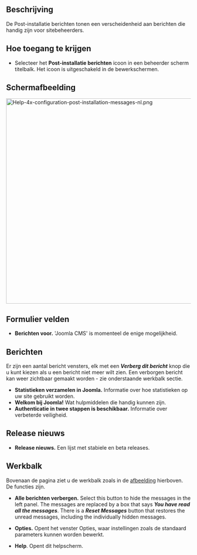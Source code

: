 <!-- Filename: Help4.x:Post-installation_Messages_for_Joomla_CMS / Display title: Post-installatie berichten voor het Joomla CMS -->

## Beschrijving

De Post-installatie berichten tonen een verscheidenheid aan berichten
die handig zijn voor sitebeheerders.

## Hoe toegang te krijgen

- Selecteer het **Post-installatie berichten** icoon in een beheerder
  scherm titelbalk. Het icoon is uitgeschakeld in de bewerkschermen.

## Schermafbeelding

<img
src="https://docs.joomla.org/images/thumb/b/b7/Help-4x-configuration-post-installation-messages-nl.png/800px-Help-4x-configuration-post-installation-messages-nl.png"
decoding="async"
srcset="https://docs.joomla.org/images/thumb/b/b7/Help-4x-configuration-post-installation-messages-nl.png/1200px-Help-4x-configuration-post-installation-messages-nl.png 1.5x, https://docs.joomla.org/images/b/b7/Help-4x-configuration-post-installation-messages-nl.png 2x"
data-file-width="1233" data-file-height="860" width="800" height="558"
alt="Help-4x-configuration-post-installation-messages-nl.png" />

## Formulier velden

- **Berichten voor.** 'Joomla CMS' is momenteel de enige mogelijkheid.

## Berichten

Er zijn een aantal bericht vensters, elk met een ***Verberg dit
bericht*** knop die u kunt kiezen als u een bericht niet meer wilt zien.
Een verborgen bericht kan weer zichtbaar gemaakt worden - zie
onderstaande werkbalk sectie.

- **Statistieken verzamelen in Joomla.** Informatie over hoe
  statistieken op uw site gebruikt worden.
- **Welkom bij Joomla!** Wat hulpmiddelen die handig kunnen zijn.
- **Authenticatie in twee stappen is beschikbaar.** Informatie over
  verbeterde veiligheid.

## Release nieuws

- **Release nieuws.** Een lijst met stabiele en beta releases.

## Werkbalk

Bovenaan de pagina ziet u de werkbalk zoals in de
[afbeelding](#Schermafbeelding) hierboven. De functies zijn.

- **Alle berichten verbergen.** Select this button to hide the messages
  in the left panel. The messages are replaced by a box that says ***You
  have read all the messages***. There is a ***Reset Messages*** button
  that restores the unread messages, including the individually hidden
  messages.

<!-- -->

- **Opties.** Opent het venster Opties, waar instellingen zoals de
  standaard parameters kunnen worden bewerkt.

<!-- -->

- **Help**. Opent dit helpscherm.
